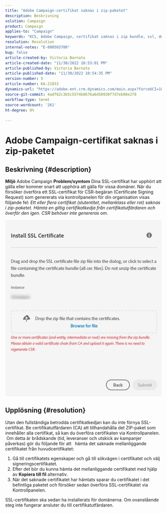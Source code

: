 ```yaml
---
title: "Adobe Campaign-certifikat saknas i zip-paketet"
description: Beskrivning
solution: Campaign
product: Campaign
applies-to: "Campaign"
keywords: "KCS, Adobe Campaign, certifikat saknas i zip bundle, ssl, domain, control panel"
resolution: Resolution
internal-notes: "E-000503700"
bug: false
article-created-by: Victoria Barnato
article-created-date: "11/30/2022 10:53:01 PM"
article-published-by: Victoria Barnato
article-published-date: "11/30/2022 10:54:35 PM"
version-number: 5
article-number: KA-21033
dynamics-url: "https://adobe-ent.crm.dynamics.com/main.aspx?forceUCI=1&pagetype=entityrecord&etn=knowledgearticle&id=99e853bb-0171-ed11-9561-6045bd006a22"
source-git-commit: 4adf62c3b5c5574b8676a6d50930f7d7eb08e2f8
workflow-type: tm+mt
source-wordcount: '261'
ht-degree: 0%

---
```


# Adobe Campaign-certifikat saknas i zip-paketet

## Beskrivning {#description}

<b>Miljö</b>
Adobe Campaign
<b>Problem/symtom</b>
Dina SSL-certifikat har upphört att gälla eller kommer snart att upphöra att gälla för vissa domäner. När du försöker överföra ett SSL-certifikat för CSR-begäran (Certificate Signing Request) som genererats via kontrollpanelen för din organisation visas följande fel: *Ett eller flera certifikat (slutentitet, mellanklass eller rot) saknas i zip-paketet. Hämta en giltig certifikatkedja från certifikatutfärdaren och överför den igen. CSR behöver inte genereras om*.


![](assets/___9ae853bb-0171-ed11-9561-6045bd006a22___.png)


## Upplösning {#resolution}


Utan den fullständiga betrodda certifikatkedjan kan du inte förnya SSL-certifikat. Be certifikatutfärdaren (CA) att tillhandahålla det ZIP-paket som innehåller alla certifikat, så kan du överföra certifikaten via Kontrollpanelen.  Om detta är brådskande (tid, leveranser och utskick av kampanjer påverkas) gör du följande för att &#x200B; &#x200B; &#x200B; &#x200B; &#x200B; hämta det saknade mellanliggande certifikatet från huvudcertifikatet:

1. Gå till certifikatets egenskaper och gå till sökvägen i certifikatet och välj signeringscertifikatet.
2. Efter det bör du kunna hämta det mellanliggande certifikatet med hjälp av <b>Kopiera till fil</b> alternativ.
3. När det saknade certifikatet har hämtats sparar du certifikatet i det befintliga paketet och försöker sedan överföra SSL-certifikatet via Kontrollpanelen.


SSL-certifikaten ska sedan ha installerats för domänerna. Om ovanstående steg inte fungerar ansluter du till certifikatutfärdaren.
